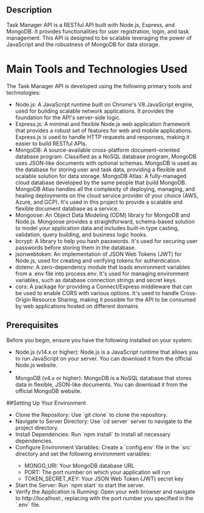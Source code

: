 ## Description
Task Manager API is a RESTful API built with Node.js, Express, and MongoDB. It provides functionalities for user registration, login, and task management. This API is designed to be scalable leveraging the power of JavaScript and the robustness of MongoDB for data storage.

# Main Tools and Technologies Used

The Task Manager API is developed using the following primary tools and technologies:

<ul>
<li>Node.js: A JavaScript runtime built on Chrome's V8 JavaScript engine, used for building scalable network applications. It provides the foundation for the API's server-side logic.</li>

<li>Express.js: A minimal and flexible Node.js web application framework that provides a robust set of features for web and mobile applications. Express.js is used to handle HTTP requests and responses, making it easier to build RESTful APIs.</li>

<li>MongoDB: A source-available cross-platform document-oriented database program. Classified as a NoSQL database program, MongoDB uses JSON-like documents with optional schemas. MongoDB is used as the database for storing user and task data, providing a flexible and scalable solution for data storage.
MongoDB Atlas: A fully-managed cloud database developed by the same people that build MongoDB. MongoDB Atlas handles all the complexity of deploying, managing, and healing deployments on the cloud service provider of your choice (AWS, Azure, and GCP). It's used in this project to provide a scalable and flexible document database as a service.</li>

<li>Mongoose: An Object Data Modeling (ODM) library for MongoDB and Node.js. Mongoose provides a straightforward, schema-based solution to model your application data and includes built-in type casting, validation, query building, and business logic hooks.</li>

<li>bcrypt: A library to help you hash passwords. It's used for securing user passwords before storing them in the database.</li>

<li>jsonwebtoken: An implementation of JSON Web Tokens (JWT) for Node.js, used for creating and verifying tokens for authentication.</li>

<li>dotenv: A zero-dependency module that loads environment variables from a .env file into process.env. It's used for managing environment variables, such as database connection 
  strings and secret keys.</li>

<li>cors: A package for providing a Connect/Express middleware that can be used to enable CORS with various options. It's used to handle Cross-Origin Resource Sharing, making it possible for the API to be consumed by web applications hosted on different domains</li>
</ul>


## Prerequisites
Before you begin, ensure you have the following installed on your system:
<ul>
<li>Node.js (v14.x or higher): Node.js is a JavaScript runtime that allows you to run JavaScript on your server. You can download it from the official Node.js website.</li>
<li></li>MongoDB (v4.x or higher): MongoDB is a NoSQL database that stores data in flexible, JSON-like documents. You can download it from the official MongoDB website.</li>
</ul>

##Setting Up Your Environment
<ul>
<li>Clone the Repository: Use `git clone` to clone the repository.</li>
<li>Navigate to Server Directory: Use `cd server` server to navigate to the project directory.</li>
<li>Install Dependencies: Run `npm install` to install all necessary dependencies.</li>
<li>Configure Environment Variables: Create a `config.env` file in the `src`  directory and set the following environment variables:</li>
  <ul>
<li>MONGO_URI: Your MongoDB database URL</li>
<li>PORT: The port number on which your application will run</li>
<li>TOKEN_SECRET_KEY: Your JSON Web Token (JWT) secret key</li>
    </ul>
<li>Start the Server: Run `npm start` to start the server.</li>
<li>Verify the Application is Running: Open your web browser and navigate to http://localhost:<PORT>, replacing <PORT> with the port number you specified in the `.env` file.</li>
</ul>
